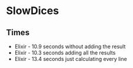 # SlowDices

## Times

- Elixir - 10.9 seconds without adding the result
- Elixir - 10.3 seconds adding all the results
- Elixir - 13.4 seconds just calculating every line
